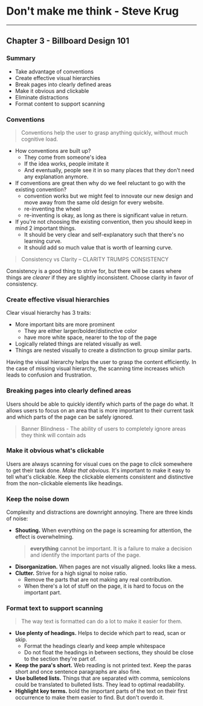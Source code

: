 # Don't make me think - Steve Krug
---


## Chapter 3 - Billboard Design 101


### Summary 

- Take advantage of conventions
- Create effective visual hierarchies 
- Break pages into clearly defined areas
- Make it obvious and clickable
- Eliminate distractions
- Format content to support scanning


### Conventions

>  Conventions help the user to grasp anything quickly, without much cognitive load.

-	How conventions are built up?
    - They come from someone's idea
    - If the idea works, people imitate it
    - And eventually, people see it in so many places that they don't need any explanation anymore.  
-   If conventions are great then why do we feel reluctant to go with the existing convention?
    - convention works but we might feel to innovate our new design and move away from the same old design for every website.
    - re-inventing the wheel
    - re-inventing is okay, as long as there is significant value in return.
- If you're not choosing the existing convention, then you should keep in mind 2 important things.
    - It should be very clear and self-explanatory such that there's no learning curve.
    - It should add so much value that is worth of learning curve.
    
> Consistency vs Clarity – CLARITY TRUMPS CONSISTENCY

Consistency is a good thing to strive for, but there will be cases where things are _clearer_ if they are slightly inconsistent.
Choose clarity in favor of consistency.


### Create effective visual hierarchies

Clear visual hierarchy has 3 traits:
- More important bits are more prominent
    - They are either larger/bolder/distinctive color
    - have more white space, nearer to the top of the page
- Logically related things are related visually as well.
- Things are nested visually to create a distinction to group similar parts.

Having the visual hierarchy helps the user to grasp the content efficiently.
In the case of missing visual hierarchy, the scanning time increases which leads to confusion and frustration.


### Breaking pages into clearly defined areas

Users should be able to quickly identify which parts of the page do what. 
It allows users to focus on an area that is more important to their current task and which parts of the page can be safely ignored.

> Banner Blindness - The ability of users to completely ignore areas they think will contain ads


### Make it obvious what's clickable

Users are always scanning for visual cues on the page to _click_ somewhere to get their task done. _Make that obvious._ It's important to make it easy to tell what's clickable.
Keep the clickable elements consistent and distinctive from the non-clickable elements like headings.


### Keep the noise down

Complexity and distractions are downright annoying. There are three kinds of noise:
- **Shouting.** When everything on the page is screaming for attention, the effect is overwhelming.
    > __everything__ cannot be important. It is a failure to make a decision and identify the important parts of the page.
- **Disorganization.** When pages are not visually aligned. looks like a mess.
- **Clutter.** Strive for a high signal to noise ratio.
    - Remove the parts that are not making any real contribution.
    - When there's a lot of stuff on the page, it is hard to focus on the important part.


### Format text to support scanning

> The way text is formatted can do a lot to make it easier for them.

- **Use plenty of headings.** Helps to decide which part to read, scan or skip.
    - Format the headings clearly and keep ample whitespace
    - Do not float the headings in between sections, they should be close to the section they're part of.
- **Keep the para's short.** Web reading is not printed text. Keep the paras short and once sentence paragraphs are also fine.
- **Use bulleted lists.** Things that are separated with comma, semicolons could be translated to bulleted lists. They lead to optimal readability.
- **Highlight key terms.** bold the important parts of the text on their first occurrence to make them easier to find. But don't overdo it.














































